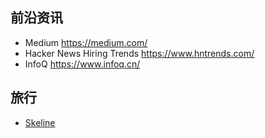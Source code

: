 ## 前沿资讯  
- Medium <https://medium.com/>  
- Hacker News Hiring Trends <https://www.hntrends.com/>  
- InfoQ <https://www.infoq.cn/>  

## 旅行  
- [Skeline](https://www.skylinewebcams.com/)  

